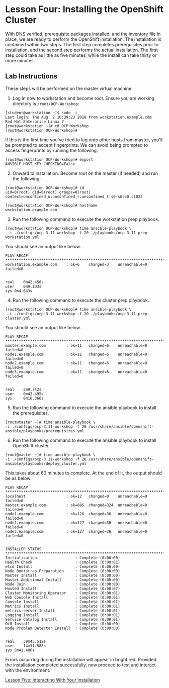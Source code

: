 # Lesson Four: Installing the OpenShift Cluster

With DNS verified, prerequisite packages installed, and the inventory file in place, we are ready to perform the OpenShift installation. The installation is contained within two steps. The first step completes prerequisites prior to installation, and the second step performs the actual installation. The first step could take as little as five minutes, while the install can take thirty or more minutes.

## Lab Instructions

These steps will be performed on the master virtual machine. 

1. Log in now to workstation and become root. Ensure you are working directory is ```/root/OCP-Workshop```:
```
[student@workstation ~]$ sudo -i
Last login: Thu Aug  2 10:39:23 2018 from workstation.example.com
Red Hat Enterprise Linux 7
[root@workstation ~]# cd OCP-Workshop
[root@workstation OCP-Workshop]#
```
If this is the first time you've tried to log onto other hosts from master, you'll be prompted to accept fingerprints. We can avoid being prompted to access fingerprints by running the following:
```
[root@workstation OCP-Workshop]# export ANSIBLE_HOST_KEY_CHECKING=False
```

2. Onward to installation. Become root on the master (if needed) and run the following:
```
[root@workstation OCP-Workshop]# id
uid=0(root) gid=0(root) groups=0(root) context=unconfined_u:unconfined_r:unconfined_t:s0-s0:c0.c1023

[root@workstation OCP-Workshop]# hostname
workstation.example.com
```

3. Run the following command to execute the workstation prep playbook.
```
[root@workstation OCP-Workshop]# time ansible-playbook \
 -i ./configs/ocp-3.11-workshop -f 20 ./playbooks/ocp-3.11-prep-workstation.yml
```

You should see an output like below.
```
PLAY RECAP **************************************************************************************************************************************************************
workstation.example.com    : ok=6    changed=3    unreachable=0    failed=0   


real	0m42.450s
user	0m9.103s
sys	0m4.643s
```

4. Run the following command to execute the cluster prep playbook.
```
[root@workstation OCP-Workshop]# time ansible-playbook \
 -i ./configs/ocp-3.11-workshop -f 20 ./playbooks/ocp-3.11-prep-cluster.yml
```

You should see an output like below.
```
PLAY RECAP **************************************************************************************************************************************************************
master.example.com         : ok=11   changed=6    unreachable=0    failed=0   
node1.example.com          : ok=11   changed=6    unreachable=0    failed=0   
node2.example.com          : ok=11   changed=6    unreachable=0    failed=0   
node3.example.com          : ok=11   changed=6    unreachable=0    failed=0   


real	2m9.742s
user	0m42.495s
sys	    0m16.366s
```

5. Run the following command to execute the ansible playbook to install the prerequisites.
```
[root@master ~]# time ansible-playbook \
-i ./configs/ocp-3.11-workshop -f 20 /usr/share/ansible/openshift-ansible/playbooks/prerequisites.yml
```

6. Run the following command to execute the ansible playbook to install OpenShift cluster.
```
[root@master ~]# time ansible-playbook \
-i ./configs/ocp-3.11-workshop -f 20 /usr/share/ansible/openshift-ansible/playbooks/deploy_cluster.yml
```

This takes about 60 minutes to complete. At the end of it, the output should be as below:
```
PLAY RECAP **************************************************************************************************************************************************************
localhost                  : ok=12   changed=0    unreachable=0    failed=0   
master.example.com         : ok=885  changed=324  unreachable=0    failed=0   
node1.example.com          : ok=128  changed=36   unreachable=0    failed=0   
node2.example.com          : ok=127  changed=36   unreachable=0    failed=0   
node3.example.com          : ok=127  changed=36   unreachable=0    failed=0   


INSTALLER STATUS ********************************************************************************************************************************************************
Initialization                 : Complete (0:00:00)
Health Check                   : Complete (0:00:01)
etcd Install                   : Complete (0:00:00)
Node Bootstrap Preparation     : Complete (0:00:00)
Master Install                 : Complete (0:00:00)
Master Additional Install      : Complete (0:00:00)
Node Join                      : Complete (0:00:00)
Hosted Install                 : Complete (0:00:07)
Cluster Monitoring Operator    : Complete (0:00:01)
Web Console Install            : Complete (0:00:01)
Console Install                : Complete (0:00:01)
Metrics Install                : Complete (0:00:01)
metrics-server Install         : Complete (0:00:01)
Logging Install                : Complete (0:00:01)
Service Catalog Install        : Complete (0:00:01)
OLM Install                    : Complete (0:00:00)
Node Problem Detector Install  : Complete (0:00:00)


real	39m45.512s
user	14m31.588s
sys	5m41.406s

```
Errors occurring during the installation will appear in bright red. Provided the installation completed successfully, now proceed to test and interact with the environment.

[Lesson Five: Interacting With Your Installation](05-lesson-interacting.md)
